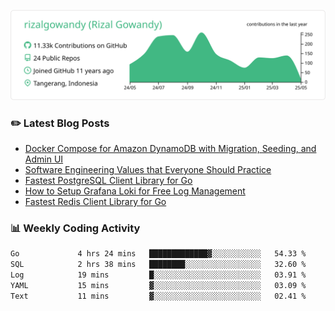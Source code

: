 ![profile-details](profile-summary-card-output/vue/0-profile-details.svg)

### :pencil2: Latest Blog Posts
<!-- BLOG-POST-LIST:START -->
- [Docker Compose for Amazon DynamoDB with Migration, Seeding, and Admin UI](https://medium.com/geekculture/docker-compose-for-amazon-dynamodb-with-migration-seeding-and-admin-ui-db11a348cc6a?source=rss-5763b0f1aba6------2)
- [Software Engineering Values that Everyone Should Practice](https://levelup.gitconnected.com/software-engineering-values-that-everyone-should-practice-c980d00cd103?source=rss-5763b0f1aba6------2)
- [Fastest PostgreSQL Client Library for Go](https://levelup.gitconnected.com/fastest-postgresql-client-library-for-go-579fa97909fb?source=rss-5763b0f1aba6------2)
- [How to Setup Grafana Loki for Free Log Management](https://levelup.gitconnected.com/how-to-setup-grafana-loki-for-free-log-management-ceb60558503c?source=rss-5763b0f1aba6------2)
- [Fastest Redis Client Library for Go](https://levelup.gitconnected.com/fastest-redis-client-library-for-go-7993f618f5ab?source=rss-5763b0f1aba6------2)
<!-- BLOG-POST-LIST:END -->

### 📊 Weekly Coding Activity
<!--START_SECTION:waka-->

```txt
Go             4 hrs 24 mins   █████████████▓░░░░░░░░░░░   54.33 %
SQL            2 hrs 38 mins   ████████░░░░░░░░░░░░░░░░░   32.60 %
Log            19 mins         █░░░░░░░░░░░░░░░░░░░░░░░░   03.91 %
YAML           15 mins         ▓░░░░░░░░░░░░░░░░░░░░░░░░   03.09 %
Text           11 mins         ▓░░░░░░░░░░░░░░░░░░░░░░░░   02.41 %
```

<!--END_SECTION:waka-->
